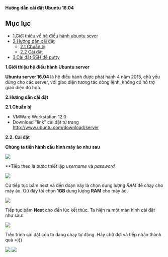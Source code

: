**Hướng dẫn cài đặt Ubuntu 16.04**

## Mục lục

* [1.Giới thiệu về hệ điều hành ubuntu sever](#1)
* [2.Hướng dẫn cài đặt](#2)
    * [2.1 Chuẩn bị](#2.1)
    * [2.2 Cài đặt](#2.2)
* [3.Cài đặt SSH để putty](#3)

**1.Giới thiệu hệ điều hành Ubuntu server**

**Ubuntu server 16.04** là hệ điều hành được phát hành 4 năm 2015, chủ yếu dùng cho các server, với giao diện tương tác dòng lệnh, không có hỗ trợ giao diện đồ họa.

**2.Hướng dẫn cài đặt**

**2.1.Chuẩn bị**

* VMWare Workstation 12.0
* Download "link" cài dặt từ trang http://www.ubuntu.com/download/server


**2.2. Cài đặt**

**Chúng ta tiến hành cấu hình máy ảo như sau**

<img src="https://i.imgur.com/XHUhKs7.png">

**Tiếp theo là bước thiết lập *username* và *password* 

<img src="https://i.imgur.com/RAzlc8d.png">

Cứ tiếp tục bấm next và đến đoạn này là chọn dung lượng *RAM* để chạy cho máy ảo.
Oử đây tôi chọn **1GB** dung lượng **RAM** cho máy ảo.

<img src="https://i.imgur.com/dYTYAk9.png">

Tiếp tục bấm **Next** cho đến lúc kết thúc. Ta hiện ra một màn hình cài đặt như sau:

<img src="https://i.imgur.com/QCYeYp0.png">

Tiến trình cài đặt của ta đang chạy tự động.
Hãy chờ đợi và tiếp nhận thành quả =)))

<img src="https://i.imgur.com/ossrg1v.png">

<img src="https://i.imgur.com/9eBlmDY.png">


